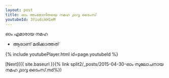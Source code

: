 ```yaml
---
layout: post
title: ഓം അംഭോനിതയെ നമഹ ൧൦൮ ടൈംസ്
youtubeId: 3Yiu6ikH1eM
---
```

 
 
 ഓം എമാരായ നമഹ 
 
 -  ആരാണ് മരിക്കാത്തത് 
 
  
 
  
 
 
 
 
 
 


{% include youtubePlayer.html id=page.youtubeId %}
 
[Next]({{ site.baseurl }}{% link  split2/_posts/2015-04-30-ഓം സുലോചനായ നമഹ ൧൦൮ ടൈംസ്.md%})
 
